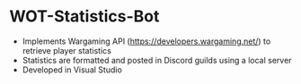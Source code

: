 ﻿# WOT-Statistics-Bot

 - Implements Wargaming API (https://developers.wargaming.net/) to retrieve player statistics
 - Statistics are formatted and posted in Discord guilds using a local server
 - Developed in Visual Studio
